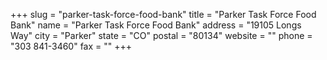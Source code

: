 +++
slug = "parker-task-force-food-bank"
title = "Parker Task Force Food Bank"
name = "Parker Task Force Food Bank"
address = "19105 Longs Way"
city = "Parker"
state = "CO"
postal = "80134"
website = ""
phone = "303 841-3460"
fax = ""
+++

